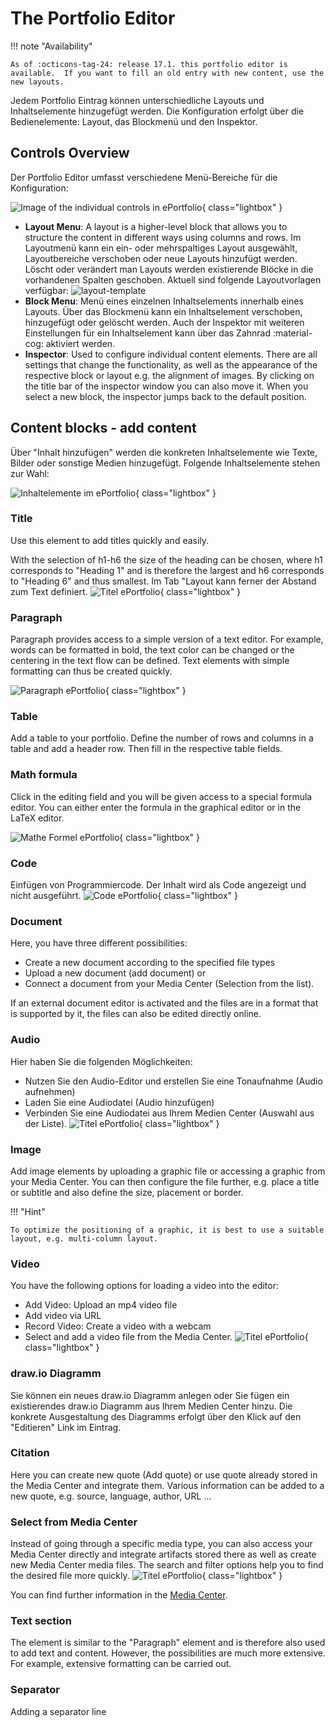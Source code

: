 # The Portfolio Editor

!!! note "Availability"

    As of :octicons-tag-24: release 17.1. this portfolio editor is available.  If you want to fill an old entry with new content, use the new layouts.

Jedem Portfolio Eintrag können unterschiedliche Layouts und Inhaltselemente hinzugefügt werden. Die Konfiguration erfolgt über die Bedienelemente: Layout, das Blockmenü und den Inspektor.

## Controls Overview
Der Portfolio Editor umfasst verschiedene Menü-Bereiche für die Konfiguration: 

![Image of the individual controls in ePortfolio](assets/content-editor-gui.jpg){ class="lightbox" }

* **Layout Menu**: A layout is a higher-level block that allows you to structure the content in different ways using columns and rows. Im Layoutmenü kann ein ein- oder mehrspaltiges Layout ausgewählt, Layoutbereiche verschoben oder neue Layouts hinzufügt werden. Löscht oder verändert man Layouts werden existierende Blöcke in die vorhandenen Spalten geschoben. Aktuell sind folgende Layoutvorlagen verfügbar:
![layout-template](assets/layoutblock-template.jpg)
* **Block Menu**: Menü eines einzelnen Inhaltselements innerhalb eines Layouts. Über das Blockmenü kann ein Inhaltselement verschoben, hinzugefügt oder gelöscht werden. Auch der Inspektor mit weiteren Einstellungen für ein Inhaltselement kann über das Zahnrad :material-cog: aktiviert werden. 
* **Inspector**: Used to configure individual content elements. There are all settings that change the functionality, as well as the appearance of the respective block or layout e.g. the alignment of images. By clicking on the title bar of the inspector window you can also move it. When you select a new block, the inspector jumps back to the default position.

## Content blocks - add content

Über "Inhalt hinzufügen" werden die konkreten Inhaltselemente wie Texte, Bilder oder sonstige Medien hinzugefügt. Folgende Inhaltselemente stehen zur Wahl: 


![Inhaltelemente im ePortfolio](assets/add_content_portfolio_en.png){ class="lightbox" }

### Title

Use this element to add titles quickly and easily.

With the selection of h1-h6 the size of the heading can be chosen, where h1 corresponds to "Heading 1" and is therefore the largest and h6 corresponds to "Heading 6" and thus smallest.
Im Tab "Layout kann ferner der Abstand zum Text definiert.
![Titel ePortfolio](assets/Titel_Portfolio.png){ class="lightbox" }

### Paragraph

Paragraph provides access to a simple version of a text editor. For example, words can be formatted in bold, the text color can be changed or the centering in the text flow can be defined. Text elements with simple formatting can thus be created quickly.

![Paragraph ePortfolio](assets/Paragraph_Portfolio.png){ class="lightbox" }

### Table

Add a table to your portfolio. Define the number of rows and columns in a table and add a header row. Then fill in the respective table fields.

### Math formula

Click in the editing field and you will be given access to a special formula editor. You can either enter the formula in the graphical editor or in the LaTeX editor.

![Mathe Formel ePortfolio](assets/Mathe_Formeln_Portfolio.png){ class="lightbox" }

### Code
Einfügen von Programmiercode. Der Inhalt wird als Code angezeigt und nicht ausgeführt. 
![Code ePortfolio](assets/Code_Portfolio.png){ class="lightbox" }

### Document

Here, you have three different possibilities:
* Create a new document according to the specified file types
* Upload a new document (add document) or
* Connect a document from your Media Center (Selection from the list).

If an external document editor is activated and the files are in a format that is supported by it, the files can also be edited directly online.

### Audio
Hier haben Sie die folgenden Möglichkeiten: 
* Nutzen Sie den Audio-Editor und erstellen Sie eine Tonaufnahme (Audio aufnehmen)
* Laden Sie eine Audiodatei (Audio hinzufügen)
* Verbinden Sie eine Audiodatei aus Ihrem Medien Center (Auswahl aus der Liste).
![Titel ePortfolio](assets/Audio_Portfolio.png){ class="lightbox" }

### Image

Add image elements by uploading a graphic file or accessing a graphic from your Media Center. You can then configure the file further, e.g. place a title or subtitle and also define the size, placement or border.

!!! "Hint"

    To optimize the positioning of a graphic, it is best to use a suitable layout, e.g. multi-column layout.

### Video

You have the following options for loading a video into the editor:

* Add Video: Upload an mp4 video file
* Add video via URL
* Record Video: Create a video with a webcam
* Select and add a video file from the Media Center.
![Titel ePortfolio](assets/Video_Portfolio.png){ class="lightbox" }

### draw.io Diagramm

Sie können ein neues draw.io Diagramm anlegen oder Sie fügen ein existierendes draw.io Diagramm aus Ihrem Medien Center hinzu. Die konkrete Ausgestaltung des Diagramms erfolgt über den Klick auf den "Editieren" Link im Eintrag.  

### Citation 

Here you can create new quote (Add quote) or use quote already stored in the Media Center and integrate them. Various information can be added to a new quote, e.g. source, language, author, URL ...

### Select from Media Center

Instead of going through a specific media type, you can also access your Media Center directly and integrate artifacts stored there as well as create new Media Center media files. The search and filter options help you to find the desired file more quickly.
![Titel ePortfolio](assets/Medien_Center_Portfolio.png){ class="lightbox" }

You can find further information in the [Media Center](../personal_menu/Media_Center.md).

### Text section

The element is similar to the "Paragraph" element and is therefore also used to add text and content. However, the possibilities are much more extensive. For example, extensive formatting can be carried out.

### Separator 
Adding a separator line